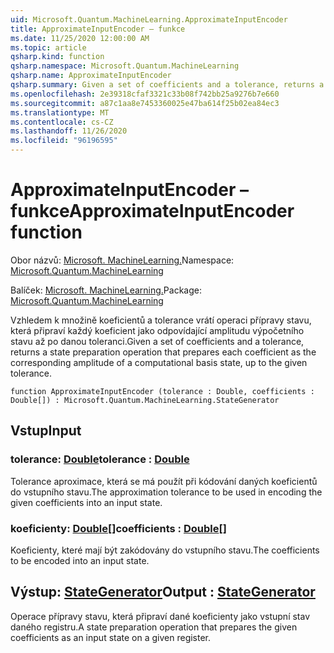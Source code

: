 ```yaml
---
uid: Microsoft.Quantum.MachineLearning.ApproximateInputEncoder
title: ApproximateInputEncoder – funkce
ms.date: 11/25/2020 12:00:00 AM
ms.topic: article
qsharp.kind: function
qsharp.namespace: Microsoft.Quantum.MachineLearning
qsharp.name: ApproximateInputEncoder
qsharp.summary: Given a set of coefficients and a tolerance, returns a state preparation operation that prepares each coefficient as the corresponding amplitude of a computational basis state, up to the given tolerance.
ms.openlocfilehash: 2e39318cfaf3321c33b08f742bb25a9276b7e660
ms.sourcegitcommit: a87c1aa8e7453360025e47ba614f25b02ea84ec3
ms.translationtype: MT
ms.contentlocale: cs-CZ
ms.lasthandoff: 11/26/2020
ms.locfileid: "96196595"
---
```

# <a name="approximateinputencoder-function"></a><span data-ttu-id="142fc-102">ApproximateInputEncoder – funkce</span><span class="sxs-lookup"><span data-stu-id="142fc-102">ApproximateInputEncoder function</span></span>

<span data-ttu-id="142fc-103">Obor názvů: [Microsoft. MachineLearning.](xref:Microsoft.Quantum.MachineLearning)</span><span class="sxs-lookup"><span data-stu-id="142fc-103">Namespace: [Microsoft.Quantum.MachineLearning](xref:Microsoft.Quantum.MachineLearning)</span></span>

<span data-ttu-id="142fc-104">Balíček: [Microsoft. MachineLearning.](https://nuget.org/packages/Microsoft.Quantum.MachineLearning)</span><span class="sxs-lookup"><span data-stu-id="142fc-104">Package: [Microsoft.Quantum.MachineLearning](https://nuget.org/packages/Microsoft.Quantum.MachineLearning)</span></span>


<span data-ttu-id="142fc-105">Vzhledem k množině koeficientů a tolerance vrátí operaci přípravy stavu, která připraví každý koeficient jako odpovídající amplitudu výpočetního stavu až po danou toleranci.</span><span class="sxs-lookup"><span data-stu-id="142fc-105">Given a set of coefficients and a tolerance, returns a state preparation operation that prepares each coefficient as the corresponding amplitude of a computational basis state, up to the given tolerance.</span></span>

```qsharp
function ApproximateInputEncoder (tolerance : Double, coefficients : Double[]) : Microsoft.Quantum.MachineLearning.StateGenerator
```


## <a name="input"></a><span data-ttu-id="142fc-106">Vstup</span><span class="sxs-lookup"><span data-stu-id="142fc-106">Input</span></span>

### <a name="tolerance--double"></a><span data-ttu-id="142fc-107">tolerance: [Double](xref:microsoft.quantum.lang-ref.double)</span><span class="sxs-lookup"><span data-stu-id="142fc-107">tolerance : [Double](xref:microsoft.quantum.lang-ref.double)</span></span>

<span data-ttu-id="142fc-108">Tolerance aproximace, která se má použít při kódování daných koeficientů do vstupního stavu.</span><span class="sxs-lookup"><span data-stu-id="142fc-108">The approximation tolerance to be used in encoding the given coefficients into an input state.</span></span>


### <a name="coefficients--double"></a><span data-ttu-id="142fc-109">koeficienty: [Double](xref:microsoft.quantum.lang-ref.double)[]</span><span class="sxs-lookup"><span data-stu-id="142fc-109">coefficients : [Double](xref:microsoft.quantum.lang-ref.double)[]</span></span>

<span data-ttu-id="142fc-110">Koeficienty, které mají být zakódovány do vstupního stavu.</span><span class="sxs-lookup"><span data-stu-id="142fc-110">The coefficients to be encoded into an input state.</span></span>



## <a name="output--stategenerator"></a><span data-ttu-id="142fc-111">Výstup: [StateGenerator](xref:Microsoft.Quantum.MachineLearning.StateGenerator)</span><span class="sxs-lookup"><span data-stu-id="142fc-111">Output : [StateGenerator](xref:Microsoft.Quantum.MachineLearning.StateGenerator)</span></span>

<span data-ttu-id="142fc-112">Operace přípravy stavu, která připraví dané koeficienty jako vstupní stav daného registru.</span><span class="sxs-lookup"><span data-stu-id="142fc-112">A state preparation operation that prepares the given coefficients as an input state on a given register.</span></span>
